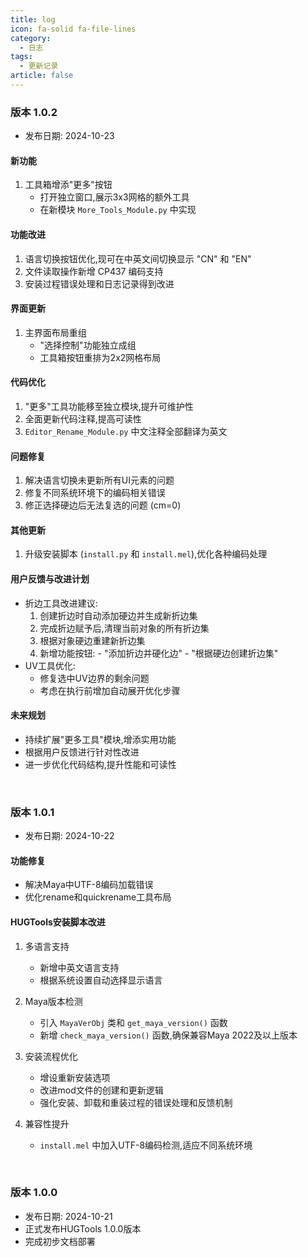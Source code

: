 ```yaml
---
title: log
icon: fa-solid fa-file-lines
category:
  - 日志
tags:
  - 更新记录
article: false
---
```



### 版本 1.0.2
- 发布日期: 2024-10-23

#### 新功能
1. 工具箱增添"更多"按钮
   - 打开独立窗口,展示3x3网格的额外工具
   - 在新模块 `More_Tools_Module.py` 中实现

#### 功能改进
1. 语言切换按钮优化,现可在中英文间切换显示 "CN" 和 "EN"
2. 文件读取操作新增 CP437 编码支持
3. 安装过程错误处理和日志记录得到改进

#### 界面更新
1. 主界面布局重组
   - "选择控制"功能独立成组
   - 工具箱按钮重排为2x2网格布局

#### 代码优化
1. "更多"工具功能移至独立模块,提升可维护性
2. 全面更新代码注释,提高可读性
3. `Editor_Rename_Module.py` 中文注释全部翻译为英文

#### 问题修复
1. 解决语言切换未更新所有UI元素的问题
2. 修复不同系统环境下的编码相关错误
3. 修正选择硬边后无法复选的问题 (cm=0)

#### 其他更新
1. 升级安装脚本 (`install.py` 和 `install.mel`),优化各种编码处理

#### 用户反馈与改进计划
- 折边工具改进建议: 
    1. 创建折边时自动添加硬边并生成新折边集
    2. 完成折边赋予后,清理当前对象的所有折边集
    3. 根据对象硬边重建新折边集
    4. 新增功能按钮:
      - "添加折边并硬化边"
      - "根据硬边创建折边集"
- UV工具优化:
    - 修复选中UV边界的剩余问题
    - 考虑在执行前增加自动展开优化步骤

#### 未来规划
- 持续扩展"更多工具"模块,增添实用功能
- 根据用户反馈进行针对性改进
- 进一步优化代码结构,提升性能和可读性


&ensp;

### 版本 1.0.1
- 发布日期: 2024-10-22  

#### 功能修复
- 解决Maya中UTF-8编码加载错误
- 优化rename和quickrename工具布局

#### HUGTools安装脚本改进
1. 多语言支持
   - 新增中英文语言支持
   - 根据系统设置自动选择显示语言

2. Maya版本检测
   - 引入 `MayaVerObj` 类和 `get_maya_version()` 函数
   - 新增 `check_maya_version()` 函数,确保兼容Maya 2022及以上版本

3. 安装流程优化
   - 增设重新安装选项
   - 改进mod文件的创建和更新逻辑
   - 强化安装、卸载和重装过程的错误处理和反馈机制

4. 兼容性提升
   - `install.mel` 中加入UTF-8编码检测,适应不同系统环境


&ensp;

### 版本 1.0.0
- 发布日期: 2024-10-21 
- 正式发布HUGTools 1.0.0版本
- 完成初步文档部署
